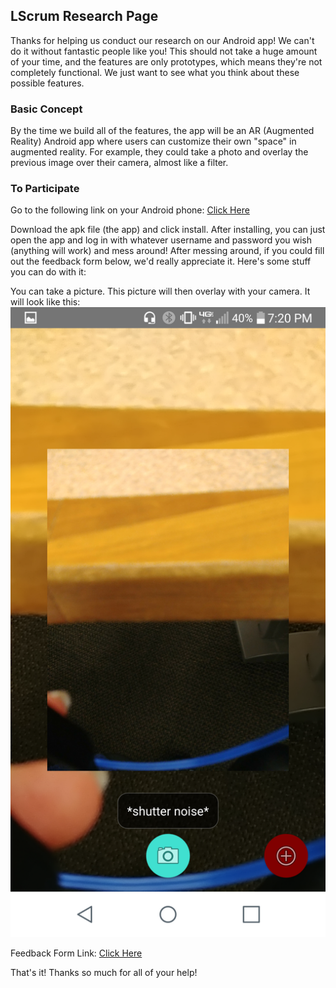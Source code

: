 ## LScrum Research Page

Thanks for helping us conduct our research on our Android app!  We can't do it without fantastic people like you!  This should not take a huge amount of your time, and the features are only prototypes, which means they're not completely functional.  We just want to see what you think about these possible features.

### Basic Concept

By the time we build all of the features, the app will be an AR (Augmented Reality) Android app where users can customize their own "space" in augmented reality.  For example, they could take a photo and overlay the previous image over their camera, almost like a filter.

### To Participate

Go to the following link on your Android phone:  [Click Here](https://drive.google.com/open?id=0Bzns0vDyd9oHTHRBQkJjOEIzRk0)


Download the apk file (the app) and click install.  After installing, you can just open the app and log in with whatever username and password you wish (anything will work) and mess around!  After messing around, if you could fill out the feedback form below, we'd really appreciate it.  Here's some stuff you can do with it:


You can take a picture.  This picture will then overlay with your camera.  It will look like this:
![alt text](https://github.com/LScrumResearch/LScrumResearch.github.io/blob/master/Screenshot_2017-10-22-19-20-11.png "Drawing")


Feedback Form Link: [Click Here](https://docs.google.com/forms/d/e/1FAIpQLScXmFh0fzvY6BaRjVMVzV6FlbgDlvRfB6FDNv4RdpPdz1oKcQ/viewform?usp=sf_link)


That's it!  Thanks so much for all of your help!

